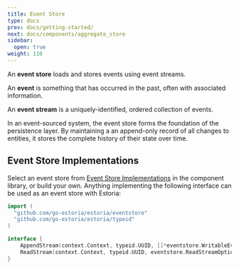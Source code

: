 ```yaml
---
title: Event Store
type: docs
prev: docs/getting-started/
next: docs/components/aggregate_store
sidebar:
  open: true
weight: 110
---
```


An **event store** loads and stores events using event streams.

An **event** is something that has occurred in the past, often with associated information.

An **event stream** is a uniquely-identified, ordered collection of events.

In an event-sourced system, the event store forms the foundation of the persistence layer. By maintaining a an append-only record of all changes to entities, it stores the complete history of their state over time.

## Event Store Implementations

Select an event store from [Event Store Implementations](../../component_library/#event-store-implementations) in the component library, or build your own. Anything implementing the following interface can be used as an event store with Estoria:

```go
import (
  "github.com/go-estoria/estoria/eventstore"
  "github.com/go-estoria/estoria/typeid"
)

interface {
    AppendStream(context.Context, typeid.UUID, []*eventstore.WritableEvent, eventstore.AppendStreamOptions) error
    ReadStream(context.Context, typeid.UUID, eventstore.ReadStreamOptions) (eventstore.StreamIterator, error)
}
```
